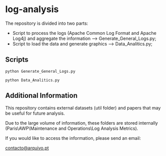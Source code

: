 # log-analysis

The repository is divided into two parts:
- Script to process the logs (Apache Common Log Format and Apache Log4j) and aggregate the information --> Generate_General_Logs.py;
- Script to load the data and generate graphics --> Data_Analitics.py;

## Scripts
```
python Generate_General_Logs.py
```

```
python Data_Analitics.py
```

## Additional Information
This repository contains external datasets (util folder) and papers that may be useful for future analysis.

Due to the large volume of information, these folders are stored internally (Paris\AWP\Maintenance and Operations\Log Analysis Metrics).

If you would like to access the information, please send an email:

contacto@arquivo.pt
